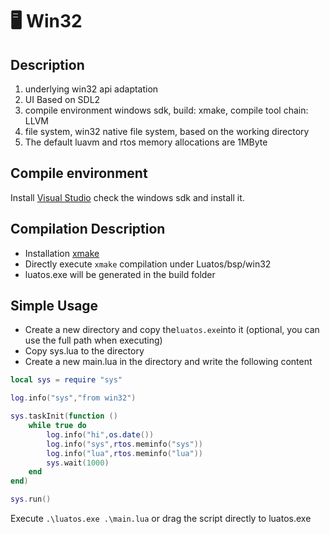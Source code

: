 # 🖥️ Win32

## Description

1. underlying win32 api adaptation
2. UI Based on SDL2
3. compile environment windows sdk, build: xmake, compile tool chain: LLVM
4. file system, win32 native file system, based on the working directory
5. The default luavm and rtos memory allocations are 1MByte

## Compile environment

Install [Visual Studio](https://visualstudio.microsoft.com/zh-hans/vs/) check the windows sdk and install it.

## Compilation Description

- Installation [xmake](https://github.com/xmake-io/xmake/releases)
- Directly execute `xmake` compilation under Luatos/bsp/win32
- luatos.exe will be generated in the build folder

## Simple Usage

- Create a new directory and copy the` luatos.exe `into it (optional, you can use the full path when executing)
- Copy sys.lua to the directory
- Create a new main.lua in the directory and write the following content

```lua
local sys = require "sys"

log.info("sys","from win32")

sys.taskInit(function ()
    while true do
        log.info("hi",os.date())
        log.info("sys",rtos.meminfo("sys"))
        log.info("lua",rtos.meminfo("lua"))
        sys.wait(1000)
    end
end)

sys.run()
```

Execute `.\luatos.exe .\main.lua` or drag the script directly to luatos.exe
